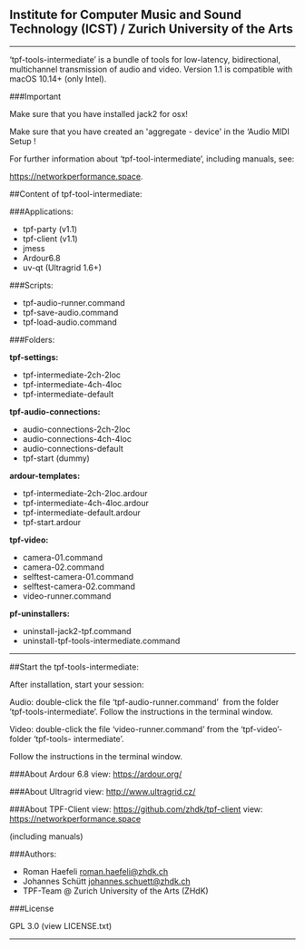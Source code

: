 Institute for Computer Music and Sound Technology (ICST) / Zurich University of the Arts
--

----

‘tpf-tools-intermediate’ is a bundle of tools for low-latency, bidirectional, multichannel transmission of audio and video. 
Version 1.1 is compatible with macOS 10.14+ (only Intel).

###Important


Make sure that you have installed jack2 for osx!

Make sure that you have created an 'aggregate - device' in the ‘Audio MIDI Setup !

For further information about ‘tpf-tool-intermediate’, including manuals, 
see: 

https://networkperformance.space.


##Content of tpf-tool-intermediate:


###Applications:


- tpf-party (v1.1)
- tpf-client (v1.1)
- jmess
- Ardour6.8
- uv-qt (Ultragrid 1.6+)

###Scripts:

- tpf-audio-runner.command
- tpf-save-audio.command
- tpf-load-audio.command


###Folders:

**tpf-settings:**

- tpf-intermediate-2ch-2loc
- tpf-intermediate-4ch-4loc
- tpf-intermediate-default

**tpf-audio-connections:**

- audio-connections-2ch-2loc
- audio-connections-4ch-4loc
- audio-connections-default
- tpf-start (dummy)

**ardour-templates:**

- tpf-intermediate-2ch-2loc.ardour
- tpf-intermediate-4ch-4loc.ardour
- tpf-intermediate-default.ardour
- tpf-start.ardour

**tpf-video:**

- camera-01.command
- camera-02.command
- selftest-camera-01.command
- selftest-camera-02.command
- video-runner.command

**pf-uninstallers:**

- uninstall-jack2-tpf.command
- uninstall-tpf-tools-intermediate.command


----


##Start the tpf-tools-intermediate:


After installation, start your session:

Audio: double-click the file ‘tpf-audio-runner.command’ 
from the folder ’tpf-tools-intermediate’. Follow the instructions in the terminal window.

Video: double-click the file ‘video-runner.command’ from the ‘tpf-video’-folder ‘tpf-tools- intermediate’. 

Follow the instructions in the terminal window.


###About Ardour 6.8
view: https://ardour.org/

###About Ultragrid
view: http://www.ultragrid.cz/

###About TPF-Client
view: https://github.com/zhdk/tpf-client
view: https://networkperformance.space 

(including manuals)


###Authors:

* Roman Haefeli <roman.haefeli@zhdk.ch>
* Johannes Schütt <johannes.schuett@zhdk.ch>
* TPF-Team @ Zurich University of the Arts (ZHdK)

###License

GPL 3.0 (view LICENSE.txt)

-----
